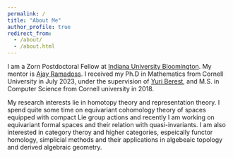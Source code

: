 ```yaml
---
permalink: /
title: "About Me"
author_profile: true
redirect_from: 
  - /about/
  - /about.html
---
```


I am a Zorn Postdoctoral Fellow at [Indiana University Bloomington](https://bloomington.iu.edu/index.html). My mentor is [Ajay Ramadoss](https://math.indiana.edu/about/faculty/ramadoss-ajay.html). I received my Ph.D in Mathematics from Cornell University in July 2023, under the supervision of [Yuri Berest](https://math.cornell.edu/yuri-berest), and M.S. in Computer Science from Cornell university in 2018.

My research interests lie in homotopy theory and representation theory. I spend quite some time on equivariant cohomology theory of spaces equipped with compact Lie group actions and recently I am working on equivariant formal spaces and their relation with quasi-invariants. I am also interested in category theroy and higher categories, espeically functor homology, simplicial methods and their applications in algebeaic topology and derived algebraic geometry. 
